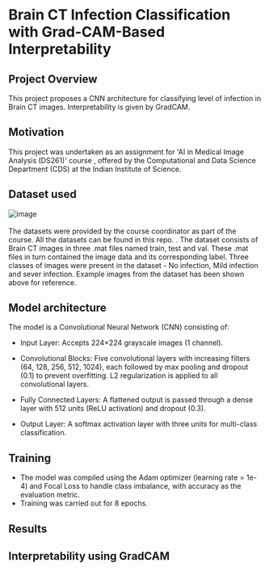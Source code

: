 # Brain CT Infection Classification with Grad-CAM-Based Interpretability

## Project Overview
This project proposes a CNN architecture for classifying level of infection in Brain CT images. Interpretability is given by GradCAM. 


## Motivation
This project was undertaken as an assignment for 'AI in Medical Image Analysis (DS261)' course , offered by the Computational and Data Science Department (CDS) at the Indian Institute of Science.

## Dataset used
![image](https://github.com/user-attachments/assets/e00bd5ae-3447-4edd-b8df-5f965d141d94)
<br>
<br>
The datasets were provided by the course coordinator as part of the course. All the datasets can be found in this repo. <add link>. The dataset consists of Brain CT images in three .mat
files named train, test and val. These .mat files in turn contained the image data and its corresponding label. Three classes of images were present in the dataset - No infection,
Mild infection and sever infection. Example images from the dataset has been shown above for reference.

## Model architecture
The model is a Convolutional Neural Network (CNN) consisting of:

+ Input Layer: Accepts 224×224 grayscale images (1 channel).

+ Convolutional Blocks: Five convolutional layers with increasing filters (64, 128, 256, 512, 1024), each followed by max pooling and dropout (0.1) to prevent overfitting. L2 regularization is applied to all convolutional layers.

+ Fully Connected Layers: A flattened output is passed through a dense layer with 512 units (ReLU activation) and dropout (0.3).

+ Output Layer: A softmax activation layer with three units for multi-class classification.

## Training
+ The model was compiled using the Adam optimizer (learning rate = 1e-4) and Focal Loss to handle class imbalance, with accuracy as the evaluation metric.
+ Training was carried out for 8 epochs.
  
## Results

## Interpretability using GradCAM
